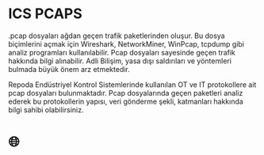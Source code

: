 # ICS PCAPS



.pcap dosyaları ağdan geçen trafik paketlerinden oluşur. Bu dosya biçimlerini açmak için Wireshark, NetworkMiner, WinPcap, tcpdump gibi 
analiz programları kullanılabilir.
Pcap dosyaları sayesinde geçen trafik hakkında bilgi alınabilir. Adli Bilişim, yasa dışı saldırıları ve yöntemleri bulmada büyük önem arz etmektedir. 

Repoda Endüstriyel Kontrol Sistemlerinde kullanılan OT ve IT protokollere ait pcap dosyaları bulunmaktadır. Pcap dosyalarında geçen paketleri analiz ederek bu protokollerin yapısı, veri gönderme şekli, katmanları hakkında bilgi sahibi olabilirsiniz.


# 🌐 



